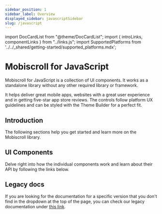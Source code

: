```yaml
---
sidebar_position: 1
sidebar_label: Overview
displayed_sidebar: javascriptSidebar
slug: /javascript
---
```


import DocCardList from "@theme/DocCardList";
import { introLinks, componentLinks } from "../links.js";
import SupportedPlatforms from '../../\_shared/getting-started/supported_platforms.mdx';

# Mobiscroll for JavaScript

Mobiscroll for JavaScript is a collection of UI components. It works as a standalone library without any other required library or framework.

It helps deliver great mobile apps, websites with a great user experience and in getting five-star app store reviews. The controls follow platform UX guidelines and can be styled with the Theme Builder for a perfect fit.

<SupportedPlatforms />

## Introduction

The following sections help you get started and learn more on the Mobiscroll library.

<DocCardList items={introLinks} />

## UI Components

Delve right into how the individual components work and learn about their API by following the links below.

<DocCardList items={componentLinks} />

## Legacy docs

If you are looking for the documentation for a specific version that you don't find in the dropdown at the top of the page, you can check our legacy documentation under [this link](https://docs.mobiscroll.com/5-29-0/).